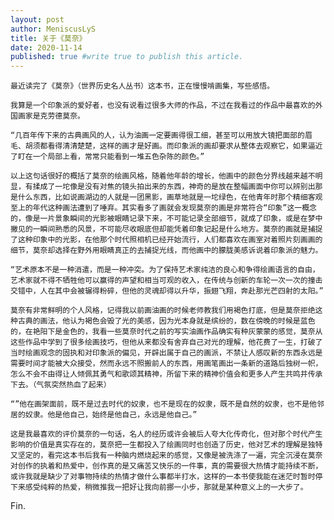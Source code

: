 ```yaml
---
layout: post
author: MeniscusLyS
title: 关于《莫奈》
date: 2020-11-14
published: true #write true to publish this article.
---
```


    最近读完了《莫奈》（世界历史名人丛书）这本书，正在慢慢啃画集，写些感悟。
    
    我算是一个印象派的爱好者，也没有说看过很多大师的作品，不过在我看过的作品中最喜欢的外国画家是克劳德莫奈。

    “几百年传下来的古典画风的人，认为油画一定要画得很工细，甚至可以用放大镜把面部的眉毛、胡须都看得清清楚楚，这样的画才是好画。而印象派的画却要求从整体去观察它，如果逼近了盯在一个局部上看，常常只能看到一堆五色杂陈的颜色。”

    以上这句话很好的概括了莫奈的绘画风格，随着他年龄的增长，他画中的颜色分界线越来越不明显，有揉成了一坨像是没有对焦的镜头拍出来的东西，神奇的是放在整幅画面中你可以辨别出那是什么东西，比如说画湖边的人就是一团黑影，画草地就是一坨绿色，在他青年时那个精细客观至上的年代这种画法遭到了唾弃。其实看多了画就会发现莫奈的画是非常符合“印象”这一概念的，像是一片景象瞬间的光影被眼睛记录下来，不可能记录全部细节，就成了印象，或是在梦中撇见的一瞬间熟悉的风景，不可能尽收眼底但却能凭着印象记起是什么地方。莫奈的画就是捕捉了这种印象中的光影，在他那个时代照相机已经开始流行，人们都喜欢在画室对着照片刻画画的细节，莫奈却选择在野外用眼睛真正的去捕捉光线，而他画中的朦胧美感诉说着印象派的魅力。

    “艺术原本不是一种消遣，而是一种冲突。为了保持艺术家纯洁的良心和争得绘画语言的自由，艺术家就不得不牺牲他可以赢得的声望和相当可观的收入，在传统与创新的车轮一次一次的撞击交错中，人在其中会被辗得粉碎，但他的灵魂却得以升华，振翅飞翔，奔赴那光芒四射的太阳。”

    莫奈有非常鲜明的个人风格，记得我以前画油画的时候老师教我们用褐色打底，但是莫奈拒绝这种古典的画法，他认为褐色会毁了光的美感，因为光本身就是缤纷的，数在傍晚的时候是蓝色的，在艳阳下是金色的，我看一些莫奈时代之前的写实油画作品确实有种灰蒙蒙的感觉，莫奈从这些作品中学到了很多绘画技巧，但他从来都没有舍弃自己对光的理解，他花费了一生，打破了当时绘画观念的固执和对印象派的偏见，开辟出属于自己的画派，不禁让人感叹新的东西永远是需要时间才能被大众接受，然而永远不照搬前人的东西，用画笔画出一条新的道路后独树一帜，怎么不会不由得让人倾佩其勇气和歌颂其精神，所留下来的精神价值会和更多人产生共鸣并传承下去。（气氛突然热血了起来）

    “”他在画架面前，既不是过去时代的奴隶，也不是现在的奴隶，既不是自然的奴隶，也不是他邻居的奴隶。他是他自己，始终是他自己，永远是他自己。”

    这是我最喜欢的评价莫奈的一句话，名人的经历或许会被后人夸大化传奇化，但对那个时代产生影响的价值是真实存在的，莫奈把一生都投入了绘画同时也创造了历史，他对艺术的理解是独特又坚定的，看完这本书后我有一种脑内燃烧起来的感觉，又像是被洗涤了一遍，完全沉浸在莫奈对创作的执着和热爱中，创作真的是又痛苦又快乐的一件事，真的需要很大热情才能持续不断，或许我就是缺少了对事物持续的热情才做什么事都半打水，这样的一本书使我能在迷茫时暂时停下来感受纯粹的热爱，稍微推我一把好让我向前挪一小步，那就是某种意义上的一大步了。

Fin.
